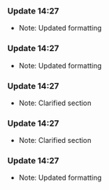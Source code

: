 
### Update 14:27
- Note: Updated formatting

### Update 14:27
- Note: Updated formatting

### Update 14:27
- Note: Clarified section

### Update 14:27
- Note: Clarified section

### Update 14:27
- Note: Updated formatting
